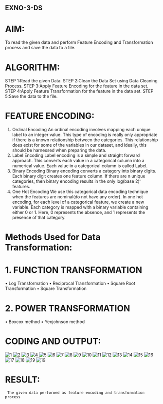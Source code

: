## EXNO-3-DS

# AIM:
To read the given data and perform Feature Encoding and Transformation process and save the data to a file.

# ALGORITHM:
STEP 1:Read the given Data.
STEP 2:Clean the Data Set using Data Cleaning Process.
STEP 3:Apply Feature Encoding for the feature in the data set.
STEP 4:Apply Feature Transformation for the feature in the data set.
STEP 5:Save the data to the file.

# FEATURE ENCODING:
1. Ordinal Encoding
An ordinal encoding involves mapping each unique label to an integer value. This type of encoding is really only appropriate if there is a known relationship between the categories. This relationship does exist for some of the variables in our dataset, and ideally, this should be harnessed when preparing the data.
2. Label Encoding
Label encoding is a simple and straight forward approach. This converts each value in a categorical column into a numerical value. Each value in a categorical column is called Label.
3. Binary Encoding
Binary encoding converts a category into binary digits. Each binary digit creates one feature column. If there are n unique categories, then binary encoding results in the only log(base 2)ⁿ features.
4. One Hot Encoding
We use this categorical data encoding technique when the features are nominal(do not have any order). In one hot encoding, for each level of a categorical feature, we create a new variable. Each category is mapped with a binary variable containing either 0 or 1. Here, 0 represents the absence, and 1 represents the presence of that category.

# Methods Used for Data Transformation:
  # 1. FUNCTION TRANSFORMATION
• Log Transformation
• Reciprocal Transformation
• Square Root Transformation
• Square Transformation
  # 2. POWER TRANSFORMATION
• Boxcox method
• Yeojohnson method

# CODING AND OUTPUT:
![1](https://github.com/user-attachments/assets/175da4f9-aa1d-4086-82b0-19c5e1737790)
![2](https://github.com/user-attachments/assets/7db2646f-4846-44d6-b38b-1b1ef6d191d8)
![3](https://github.com/user-attachments/assets/5a25e87e-dd74-4bd1-98a0-9aa2eebf3830)
![4](https://github.com/user-attachments/assets/4ef59c09-0c11-4b51-b499-2d2bd3c04a03)
![5](https://github.com/user-attachments/assets/8fc70030-7aad-4828-b6a4-fdc19380a775)
![6](https://github.com/user-attachments/assets/c71b541f-a29f-4569-8fc2-879cdb9dcf28)
![7](https://github.com/user-attachments/assets/a9998144-b350-459e-a0d0-794947a0be20)
![8](https://github.com/user-attachments/assets/0d18427f-8435-44ca-92ef-22d31862904e)
![9](https://github.com/user-attachments/assets/80032355-a58a-49be-84aa-60eac5afa9af)
![10](https://github.com/user-attachments/assets/f9881d02-b054-45e8-995c-e368b9b7b43e)
![11](https://github.com/user-attachments/assets/90c437e6-8caf-49cb-a2d3-6534f6c857b4)
![12](https://github.com/user-attachments/assets/a051f63d-1366-425f-9f7a-1df47f5914f6)
![13](https://github.com/user-attachments/assets/3fefd88e-d202-4aeb-9c55-dc9eb081b9f7)
![14](https://github.com/user-attachments/assets/668a26a5-5c1f-453a-8f8c-5e8d1c47c956)
![15](https://github.com/user-attachments/assets/3ffddd9e-e3eb-45ca-9217-731d06caddb7)
![16](https://github.com/user-attachments/assets/06aaab9c-9b0c-4a15-8791-9be8c3aa988d)
![17](https://github.com/user-attachments/assets/8d6e9880-5da9-4370-9b52-93ad37068c7f)
![18](https://github.com/user-attachments/assets/8c380ddf-7ec5-40a3-b87c-6b070a2ee863)
![19](https://github.com/user-attachments/assets/cd85d118-fafd-4bcf-a929-066096b012c0)
![19](https://github.com/user-attachments/assets/1577f2d2-c58b-4223-98d7-5e9e671603be)


# RESULT:
     The given data performed as feature encoding and transformation process 

       
